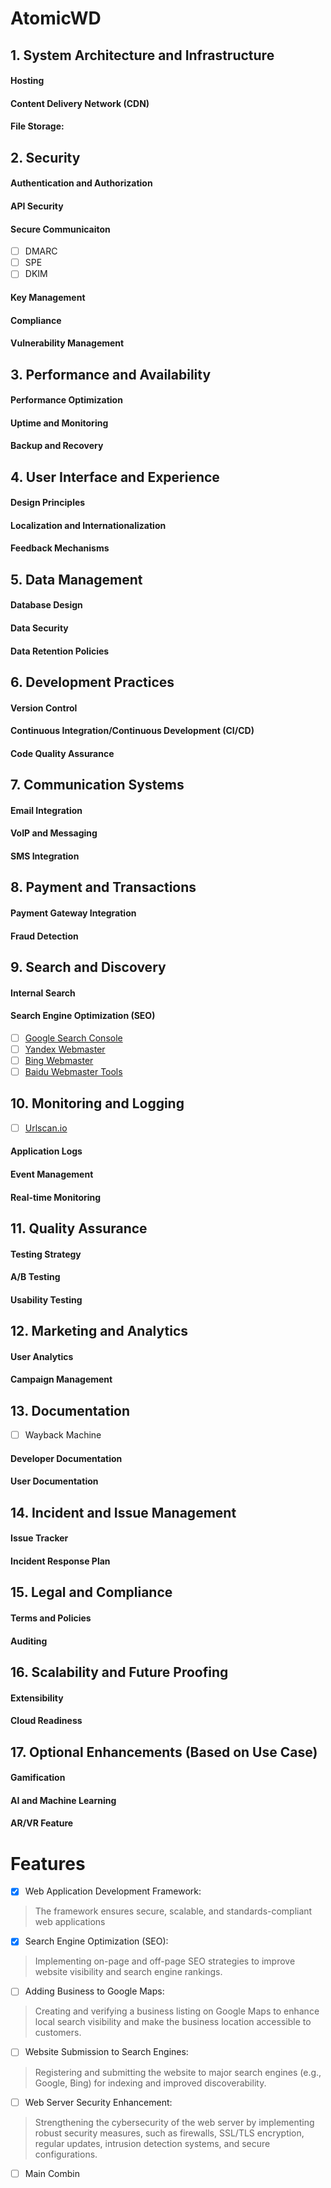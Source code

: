 # AtomicWD

## 1. System Architecture and Infrastructure
#### Hosting
#### Content Delivery Network (CDN)
#### File Storage:

## 2. Security
#### Authentication and Authorization
#### API Security
#### Secure Communicaiton
- [ ] DMARC
- [ ] SPE
- [ ] DKIM
#### Key Management
#### Compliance
#### Vulnerability Management

## 3. Performance and Availability

#### Performance Optimization
#### Uptime and Monitoring
#### Backup and Recovery

## 4. User Interface and Experience
#### Design Principles
#### Localization and Internationalization
#### Feedback Mechanisms

## 5. Data Management
#### Database Design
#### Data Security
#### Data Retention Policies

## 6. Development Practices
#### Version Control
#### Continuous Integration/Continuous Development (CI/CD)
#### Code Quality Assurance


## 7. Communication Systems
#### Email Integration
#### VoIP and Messaging
#### SMS Integration

## 8. Payment and Transactions
#### Payment Gateway Integration
#### Fraud Detection

## 9. Search and Discovery
#### Internal Search
#### Search Engine Optimization (SEO)
- [ ] [Google Search Console](https://search.google.com/search-console/)
- [ ] [Yandex Webmaster](https://webmaster.yandex.com/)
- [ ] [Bing Webmaster](https://www.bing.com/webmasters/)
- [ ] [Baidu Webmaster Tools](https://ziyuan.baidu.com/login/index?u=/site/siteadd)

## 10. Monitoring and Logging
- [ ] [Urlscan.io](https://urlscan.io/)

#### Application Logs
#### Event Management
#### Real-time Monitoring

## 11. Quality Assurance
#### Testing Strategy
#### A/B Testing
#### Usability Testing

## 12. Marketing and Analytics
#### User Analytics
#### Campaign Management

## 13. Documentation
- [ ] Wayback Machine
#### Developer Documentation
#### User Documentation

## 14. Incident and Issue Management
#### Issue Tracker
#### Incident Response Plan

## 15. Legal and Compliance
#### Terms and Policies
#### Auditing

## 16. Scalability and Future Proofing
#### Extensibility
#### Cloud Readiness

## 17. Optional Enhancements (Based on Use Case)
#### Gamification
#### AI and Machine Learning
#### AR/VR Feature



# Features

- [X] Web Application Development Framework:
> The framework ensures secure, scalable, and standards-compliant web applications
- [X] Search Engine Optimization (SEO):
> Implementing on-page and off-page SEO strategies to improve website visibility and search engine rankings.
- [ ] Adding Business to Google Maps:
> Creating and verifying a business listing on Google Maps to enhance local search visibility and make the business location accessible to customers.
- [ ] Website Submission to Search Engines:
> Registering and submitting the website to major search engines (e.g., Google, Bing) for indexing and improved discoverability.
- [ ] Web Server Security Enhancement:
> Strengthening the cybersecurity of the web server by implementing robust security measures, such as firewalls, SSL/TLS encryption, regular updates, intrusion detection systems, and secure configurations.
- [ ] Main Combin
